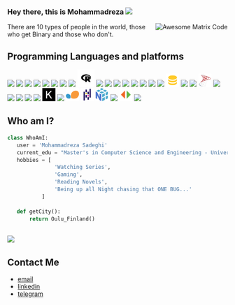 
### Hey there, this is Mohammadreza <img src="https://media.giphy.com/media/hvRJCLFzcasrR4ia7z/giphy.gif" width="25px">


<img src = 'https://github.com/MarikIshtar007/MarikIshtar007/blob/master/images/matrix.gif' alt = 'Awesome Matrix Code' align='right'/>

There are 10 types of people in the world, those who get Binary and those who don't.


## Programming Languages and platforms
<img src = 'https://github.com/get-icon/geticon/blob/master/icons/python.svg' height='30'/> <img src = 'https://github.com/get-icon/geticon/blob/master/icons/c.svg' height='30'/>
<img src = 'https://github.com/get-icon/geticon/blob/master/icons/c-plusplus.svg' height='30'/>
<img src = 'https://github.com/get-icon/geticon/blob/master/icons/c-sharp.svg' height='30'/>
<img src = 'https://github.com/get-icon/geticon/blob/master/icons/java.svg' height='30'/>
<img src = 'https://github.com/get-icon/geticon/blob/master/icons/javascript.svg' height='30'/>
<img src = 'https://github.com/get-icon/geticon/blob/master/icons/typescript-icon.svg' height='30'/>
<img src = 'https://github.com/giuspen/cherrytree/blob/master/icons/ct_matlab.svg' height='30'/>
<img src = 'https://github.com/ryanoasis/nerd-fonts/blob/master/src/svgs/R.svg' height='40'/>
<img src = 'https://github.com/get-icon/geticon/blob/master/icons/assembly.svg' height='30'/>
<img src = 'https://github.com/markserv/markserv/blob/master/lib/icons/verilog.svg' height='30'/>
<img src = 'https://github.com/spacedriveapp/spacedrive/blob/c1ae1aed377ce74f7a9697a979b8f15f1ebf3a79/packages/assets/svgs/ext/Extras/vhdl.svg' height='30'/>
<img src = 'https://github.com/get-icon/geticon/blob/master/icons/dotnet.svg' height='30'/>
<img src = 'https://github.com/get-icon/geticon/blob/master/icons/angular-icon.svg' height='30'/>
<img src = 'https://github.com/get-icon/geticon/blob/master/icons/rest.svg' height='30'/>
<img src = 'https://github.com/get-icon/geticon/blob/master/icons/flask.svg' height='30'/>
<img src = 'https://github.com/get-icon/geticon/blob/master/icons/git-icon.svg' height='30'/>
<img src = 'https://github.com/cweijan/vscode-database-client/blob/2b225a36fb17273c68a49b80101695eb385fd040/resources/ssh/sql.svg' height='30'/>
<img src = 'https://github.com/get-icon/geticon/blob/master/icons/mysql.svg' height='30'/>
<img src = 'https://github.com/get-icon/geticon/blob/master/icons/postgresql.svg' height='30'/>
<img src = 'https://github.com/Talend/ui/blob/70105e2776bc52e194631bbd5a95cff3178a58e8/packages/icons/src/svg/brands/microsoft-sql-server.svg' height='30'/>
<img src = 'https://github.com/get-icon/geticon/blob/master/icons/elasticsearch.svg' height='30'/>
<img src = 'https://github.com/get-icon/geticon/blob/master/icons/visual-studio.svg' height='30'/>
<img src = 'https://github.com/get-icon/geticon/blob/master/icons/html-5.svg' height='37'/>
<img src = 'https://github.com/get-icon/geticon/blob/master/icons/css-3.svg' height='37'/>
<img src = 'https://github.com/get-icon/geticon/blob/master/icons/figma.svg' height='30'/>
<img src = 'https://github.com/pluwen/awesome-iconjar/blob/eac3ea1c96e860016a415199657cd6cc2d5c6744/IconSet/simple%20icons.iconjar/icons/keras.svg' height='30'/>
<img src = 'https://github.com/get-icon/geticon/blob/master/icons/tensorflow.svg' height='30'/>
<img src = 'https://github.com/richerX/richerX/blob/a2234eb6297caaaa3229745a07bfff9b2b223de2/icons/scikit-learn.svg' height='30'/>
<img src = 'https://github.com/richerX/richerX/blob/a2234eb6297caaaa3229745a07bfff9b2b223de2/icons/pandas.svg' height='30'/>
<img src = 'https://github.com/richerX/richerX/blob/a2234eb6297caaaa3229745a07bfff9b2b223de2/icons/numpy.svg' height='30'/>
<img src = 'https://github.com/PapirusDevelopmentTeam/papirus-icon-theme/blob/c6d03ba91b5669db53914ff18b00b710efc84a7f/Papirus/22x22/apps/modelsim.svg' height='30'/>
<img src = 'https://github.com/JetBrains/intellij-community/blob/0df4711bb8f94143c1351794af41a48c38d79708/platform/icons/src/runConfigurations/junit.svg' height='30'/>
<img src = 'https://github.com/mallowigi/a-file-icon-idea/blob/4a420a1537c6e052a993d62ea48afd52b409e83e/common/src/main/resources/icons/plugins/resharper/UnitTestingXunit/Xunit.svg' height='30'/>

 
 ## Who am I?
 ```python
 class WhoAmI:
	user = 'Mohammadreza Sadeghi'
	current_edu = "Master's in Computer Science and Engineering - University of Oulu"
	hobbies = [
				'Watching Series',
				'Gaming',
				'Reading Novels',
				'Being up all Night chasing that ONE BUG...'
			]
	
	def getCity():
		return Oulu_Finland()
    
 ```

<img height="180em" src="https://github-readme-stats.vercel.app/api/top-langs/?username=MRSadeghi78&layout=compact&theme=radical" />
 
## Contact Me
  - [email](mohammadreza.sadeghi@student.oulu.fi)
  - [linkedin](https://www.linkedin.com/in/mrsadegi78/)
  - [telegram](https://t.me/MRSadeghi78)
